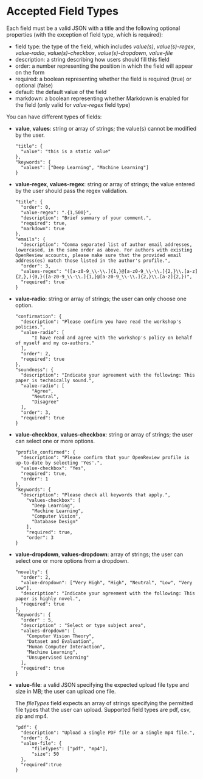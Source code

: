 # Accepted Field Types



Each field must be a valid JSON with a title and the following optional properties (with the exception of field type, which is required):

* field type: the type of the field, which includes _value(s)_, _value(s)-regex_, _value-radio_, _value(s)-checkbox_, _value(s)-dropdown_, _value-file_
* description: a string describing how users should fill this field
* order: a number representing the position in which the field will appear on the form
* required: a boolean representing whether the field is required (true) or optional (false)
* default: the default value of the field
* markdown: a boolean representing whether Markdown is enabled for the field (only valid for _value-regex_ field type)

You can have different types of fields:

*   **value**, **values**: string or array of strings; the value(s) cannot be modified by the user.

    ```
    "title": {
      "value": "this is a static value"
    },
    "keywords": {
      "values": ["Deep Learning", "Machine Learning"]
    }
    ```
*   **value-regex**, **values-regex**: string or array of strings; the value entered by the user should pass the regex validation.

    ```
    "title": {
      "order": 0,
      "value-regex": ".{1,500}",
      "description": "Brief summary of your comment.",
      "required": true,
      "markdown": true
    },
    "emails": {
      "description": "Comma separated list of author email addresses, lowercased, in the same order as above. For authors with existing OpenReview accounts, please make sure that the provided email address(es) match those listed in the author's profile.",
      "order": 3,
      "values-regex": "([a-z0-9_\\-\\.]{1,}@[a-z0-9_\\-\\.]{2,}\\.[a-z]{2,},){0,}([a-z0-9_\\-\\.]{1,}@[a-z0-9_\\-\\.]{2,}\\.[a-z]{2,})",
      "required": true
    }
    ```
*   **value-radio**: string or array of strings; the user can only choose one option.

    ```
    "confirmation": {
      "description": "Please confirm you have read the workshop's policies.",
      "value-radio": [
          "I have read and agree with the workshop's policy on behalf of myself and my co-authors."
      ],
      "order": 2,
      "required": true
    },
    "soundness": {
      "description": "Indicate your agreement with the following: This paper is technically sound.",
      "value-radio": [
          "Agree",
          "Neutral",
          "Disagree"
      ],
      "order": 3,
      "required": true
    }
    ```
*   **value-checkbox**, **values-checkbox**: string or array of strings; the user can select one or more options.

    ```
    "profile_confirmed": {
      "description": "Please confirm that your OpenReview profile is up-to-date by selecting 'Yes'.",
      "value-checkbox": "Yes",
      "required": true,
      "order": 1
    },
    "keywords": {
      "description": "Please check all keywords that apply.",
        "values-checkbox": [
          "Deep Learning",
          "Machine Learning",
          "Computer Vision",
          "Database Design"
        ],
        "required": true,
        "order": 3
    }
    ```
*   **value-dropdown**, **values-dropdown**: array of strings; the user can select one or more options from a dropdown.

    ```
    "novelty": {
      "order": 2,
      "value-dropdown": ["Very High", "High", "Neutral", "Low", "Very Low"],
      "description": "Indicate your agreement with the following: This paper is highly novel.",
      "required": true
    },
    "keywords": {
      "order" : 5,
      "description" : "Select or type subject area",
      "values-dropdown": [
        "Computer Vision Theory",
        "Dataset and Evaluation",
        "Human Computer Interaction",
        "Machine Learning",
        "Unsupervised Learning"
      ],
      "required": true
    }
    ```
*   **value-file**: a valid JSON specifying the expected upload file type and size in MB; the user can upload one file.

    The _fileTypes_ field expects an array of strings specifying the permitted file types that the user can upload. Supported field types are pdf, csv, zip and mp4.

    ```
    "pdf": {
      "description": "Upload a single PDF file or a single mp4 file.",
      "order": 6,
      "value-file": {
          "fileTypes": ["pdf", "mp4"],
          "size": 50
      },
      "required":true
    }
    ```
